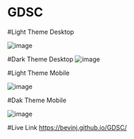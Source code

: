# GDSC
#Light Theme Desktop

![image](https://github.com/BevinJ/GDSC/assets/143345671/158108fa-cb9b-478f-9a02-9339a11b29f0)

#Dark Theme Desktop
![image](https://github.com/BevinJ/GDSC/assets/143345671/f3ac1c1f-2af4-4bb2-a0e5-2dd21478f2cf)

#Light Theme Mobile

![image](https://github.com/BevinJ/GDSC/assets/143345671/6ce8f227-a8b2-4c22-a6e0-9d2bf0194aa8)

#Dak Theme Mobile

![image](https://github.com/BevinJ/GDSC/assets/143345671/df4a810e-7996-426d-be4d-b216ff697a4c)

#Live Link
https://bevinj.github.io/GDSC/
